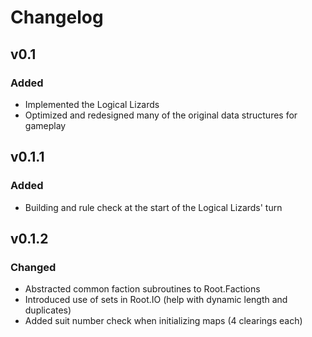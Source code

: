 # Changelog

## v0.1

### Added
- Implemented the Logical Lizards
- Optimized and redesigned many of the original data structures for gameplay

## v0.1.1

### Added
- Building and rule check at the start of the Logical Lizards' turn

## v0.1.2

### Changed
- Abstracted common faction subroutines to Root.Factions
- Introduced use of sets in Root.IO (help with dynamic length and duplicates)
- Added suit number check when initializing maps (4 clearings each)
